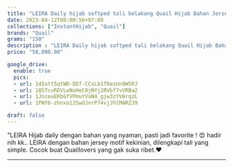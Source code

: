 ```yaml
---
title: "LEIRA Daily hijab softped tali belakang Quail Hijab Bahan Jersey Motif"
date: 2023-04-12T00:00:56+07:00
collections: ["InstantHijab", "Quail"]
brands: "Quail"
grams: "150"
description : "LEIRA Daily hijab softped tali belakang Quail Hijab Bahan Jersey Motif"
price: "58,000.00"

google_drive:
  enable: true
  pics:
  - url: 1dIutt5qtWD-DD7-CCxLb1T0asUn8W5RJ
  - url: 185TcuRDVLwNoHeC0jNYj2RVbf7vVRBa2
  - url: 1JnceuEKbGfVPmuYVaN4_gjw3zYV6rqzL
  - url: 1PWY6-zhnxo12SwdJnrP74vjJhlMARZJ9

draft: false
---
```


"LEIRA 
Hijab daily dengan bahan yang nyaman, pasti jadi favorite ! 😍 hadir nih kk.. LEIRA dengan bahan jersey motif kekinian, dilengkapi tali yang simple. Cocok buat Quaillovers yang gak suka ribet.❤️

----    
  
